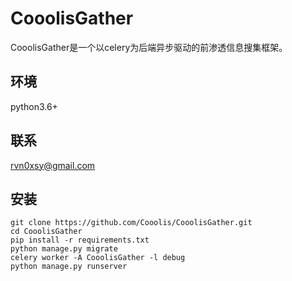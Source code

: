 # CooolisGather

CooolisGather是一个以celery为后端异步驱动的前渗透信息搜集框架。

## 环境

python3.6+

## 联系

rvn0xsy@gmail.com

## 安装

```sybase
git clone https://github.com/Cooolis/CooolisGather.git
cd CooolisGather
pip install -r requirements.txt
python manage.py migrate
celery worker -A CooolisGather -l debug
python manage.py runserver
```

